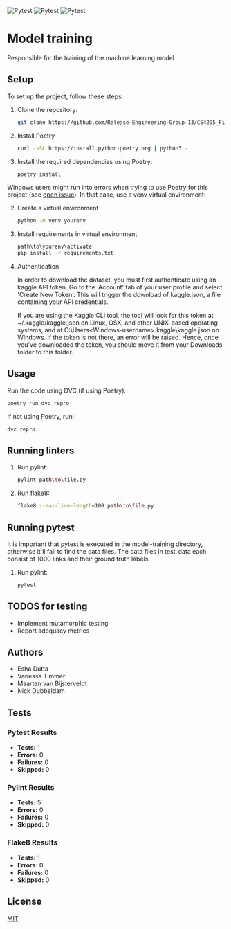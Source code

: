 
<!-- badge-start -->
![Pytest](https://img.shields.io/badge/pylint-passing-brightgreen?logo=pylint)
![Pytest](https://img.shields.io/badge/pytest-passing-brightgreen?logo=pytest)
![Pytest](https://img.shields.io/badge/flake8-passing-brightgreen?logo=flake8)
<!-- badge-end -->


# Model training
Responsible for the training of the machine learning model


## Setup
To set up the project, follow these steps:

1. Clone the repository:
    ```bash
    git clone https://github.com/Release-Engineering-Group-13/CS4295_FinalProject.git
    ```

2. Install Poetry
    ```bash
    curl -sSL https://install.python-poetry.org | python3 -
    ```
<!-- 3. Install the required dependencies:
    ```bash
    pip install -r requirements.txt
    ``` -->

3. Install the required dependencies using Poetry:
    ```bash
    poetry install
    ```


Windows users might run into errors when trying to use Poetry for this project (see [open issue](https://github.com/tensorflow/io/issues/1789)). In that case, use a venv virtual environment:

2.  Create a virtual environment
    ```bash
    python -m venv yourenv
    ```
    
3. Install requirements in virtual environment
    ```bash
    path\to\yourenv\activate
    pip install -r requirements.txt
    ```

4. Authentication

    In order to download the dataset, you must first authenticate using an kaggle API token. Go to the 'Account' tab of your user profile and select 'Create New Token'. This will trigger the download of kaggle.json, a file containing your API credentials.

    If you are using the Kaggle CLI tool, the tool will look for this token at ~/.kaggle/kaggle.json on Linux, OSX, and other UNIX-based operating systems, and at C:\Users\<Windows-username>\.kaggle\kaggle.json on Windows. If the token is not there, an error will be raised. Hence, once you’ve downloaded the token, you should move it from your Downloads folder to this folder.

## Usage
Run the code using DVC (if using Poetry):

```bash
poetry run dvc repro
```

If not using Poetry, run:
```bash
dvc repro
```

## Running linters
1. Run pylint:
   ```bash
   pylint path\to\file.py
   ```
2. Run flake8:
   ```bash
   flake8 --max-line-length=100 path\to\file.py
   ```

## Running pytest
It is important that pytest is executed in the model-training directory, otherwise it'll fail to find the data files. The data files in test_data each consist of 1000 links and their ground truth labels. 
1. Run pylint:
   ```bash
   pytest
   ```

## TODOS for testing
- Implement mutamorphic testing
- Report adequacy metrics

## Authors
- Esha Dutta
- Vanessa Timmer
- Maarten van Bijsterveldt 
- Nick Dubbeldam

## Tests
<!-- results-start -->

### Pytest Results

- **Tests:** 1
- **Errors:** 0
- **Failures:** 0
- **Skipped:** 0


### Pylint Results

- **Tests:** 5
- **Errors:** 0
- **Failures:** 0
- **Skipped:** 0


### Flake8 Results

- **Tests:** 1
- **Errors:** 0
- **Failures:** 0
- **Skipped:** 0

<!-- results-end -->

## License

[MIT](https://choosealicense.com/licenses/mit/)

